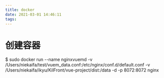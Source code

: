 ```yaml
---
title: docker
date: 2021-03-01 14:46:11
tags:
---
```


# 创建容器
$ sudo docker run --name nginxvuemd -v /Users/niekaifa/test/vuem_data.conf:/etc/nginx/conf.d/default.conf -v /Users/niekaifa/ikyu/KilFront/vue-project/dist:/data -d -p 8072:8072 nginx